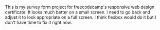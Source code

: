 This is my survey form project for freecodecamp's responsive web design certificate. It looks much better on a small screen. I need to go back and adjust it to look appropriate on a full screen. 
I think flexbox would do it but I don't have time to fix it right now.

